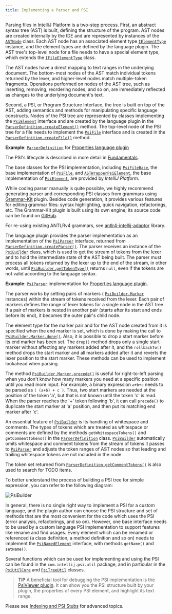 ```yaml
---
title: Implementing a Parser and PSI
---
```

<!-- Copyright 2000-2020 JetBrains s.r.o. and other contributors. Use of this source code is governed by the Apache 2.0 license that can be found in the LICENSE file. -->

Parsing files in IntelliJ Platform is a two-step process.
First, an abstract syntax tree (AST) is built, defining the structure of the program.
AST nodes are created internally by the IDE and are represented by instances of the [`ASTNode`](upsource:///platform/core-api/src/com/intellij/lang/ASTNode.java) class.
Each AST node has an associated element type [`IElementType`](upsource:///platform/core-api/src/com/intellij/psi/tree/IElementType.java) instance, and the element types are defined by the language plugin.
The AST tree's top-level node for a file needs to have a special element type, which extends the [`IFileElementType`](upsource:///platform/core-api/src/com/intellij/psi/tree/IFileElementType.java) class.

The AST nodes have a direct mapping to text ranges in the underlying document.
The bottom-most nodes of the AST match individual tokens returned by the lexer, and higher-level nodes match multiple-token fragments.
Operations performed on nodes of the AST tree, such as inserting, removing, reordering nodes, and so on, are immediately reflected as changes to the underlying document's text.

Second, a PSI, or Program Structure Interface, the tree is built on top of the AST, adding semantics and methods for manipulating specific language constructs.
Nodes of the PSI tree are represented by classes implementing the [`PsiElement`](upsource:///platform/core-api/src/com/intellij/psi/PsiElement.java) interface and are created by the language plugin in the [`ParserDefinition.createElement()`](upsource:///platform/core-api/src/com/intellij/lang/ParserDefinition.java) method.
The top-level node of the PSI tree for a file needs to implement the [`PsiFile`](upsource:///platform/core-api/src/com/intellij/psi/PsiFile.java) interface and is created in the [`ParserDefinition.createFile()`](upsource:///platform/core-api/src/com/intellij/lang/ParserDefinition.java) method.

**Example**:
[`ParserDefinition`](upsource:///plugins/properties/properties-psi-impl/src/com/intellij/lang/properties/parsing/PropertiesParserDefinition.java) for [Properties language plugin](upsource:///plugins/properties)

The PSI's lifecycle is described in more detail in [Fundamentals](/platform/fundamentals.md).

The base classes for the PSI implementation, including [`PsiFileBase`](upsource:///platform/core-impl/src/com/intellij/extapi/psi/PsiFileBase.java), the base implementation of [`PsiFile`](upsource:///platform/core-api/src/com/intellij/psi/PsiFile.java), and [`ASTWrapperPsiElement`](upsource:///platform/core-impl/src/com/intellij/extapi/psi/ASTWrapperPsiElement.java), the base implementation of [`PsiElement`](upsource:///platform/core-api/src/com/intellij/psi/PsiElement.java), are provided by *IntelliJ Platform*.

While coding parser manually is quite possible, we highly recommend generating parser and corresponding PSI classes from grammars using [Grammar-Kit](https://plugins.jetbrains.com/plugin/6606-grammar-kit) plugin.
Besides code generation, it provides various features for editing grammar files: syntax highlighting, quick navigation, refactorings, etc.
The Grammar-Kit plugin is built using its own engine; its source code can be found on [GitHub](https://github.com/JetBrains/Grammar-Kit).

For re-using existing ANTLRv4 grammars, see [antlr4-intellij-adaptor](https://github.com/antlr/antlr4-intellij-adaptor) library.

The language plugin provides the parser implementation as an implementation of the [`PsiParser`](upsource:///platform/core-api/src/com/intellij/lang/PsiParser.java) interface, returned from [`ParserDefinition.createParser()`](upsource:///platform/core-api/src/com/intellij/lang/ParserDefinition.java).
The parser receives an instance of the [`PsiBuilder`](upsource:///platform/core-api/src/com/intellij/lang/PsiBuilder.java) class, which is used to get the stream of tokens from the lexer and to hold the intermediate state of the AST being built.
The parser must process all tokens returned by the lexer up to the end of the stream, in other words, until [`PsiBuilder.getTokenType()`](upsource:///platform/core-api/src/com/intellij/lang/PsiBuilder.java) returns `null`, even if the tokens are not valid according to the language syntax.

**Example**:
[`PsiParser`](upsource:///plugins/properties/properties-psi-impl/src/com/intellij/lang/properties/parsing/PropertiesParser.java) implementation for [Properties language plugin](upsource:///plugins/properties/properties-psi-impl/src/com/intellij/lang/properties/).

The parser works by setting pairs of markers ( [`PsiBuilder.Marker`](upsource:///platform/core-api/src/com/intellij/lang/PsiBuilder.java) instances) within the stream of tokens received from the lexer.
Each pair of markers defines the range of lexer tokens for a single node in the AST tree.
If a pair of markers is nested in another pair (starts after its start and ends before its end), it becomes the outer pair's child node.

The element type for the marker pair and for the AST node created from it is specified when the end marker is set, which is done by making the call to [`PsiBuilder.Marker.done()`](upsource:///platform/core-api/src/com/intellij/lang/PsiBuilder.java).
Also, it is possible to drop a start marker before its end marker has been set.
The `drop()` method drops only a single start marker without affecting any markers added after it, and the `rollbackTo()` method drops the start marker and all markers added after it and reverts the lexer position to the start marker.
These methods can be used to implement lookahead when parsing.

The method [`PsiBuilder.Marker.precede()`](upsource:///platform/core-api/src/com/intellij/lang/PsiBuilder.java) is useful for right-to-left parsing when you don't know how many markers you need at a specific position until you read more input.
For example, a binary expression `a+b+c` needs to be parsed as `( (a+b) + c )`.
Thus, two start markers are needed at the position of the token 'a', but that is not known until the token 'c' is read.
When the parser reaches the '+' token following 'b', it can call `precede()` to duplicate the start marker at 'a' position, and then put its matching end marker after 'c'.

An essential feature of [`PsiBuilder`](upsource:///platform/core-api/src/com/intellij/lang/PsiBuilder.java) is its handling of whitespace and comments.
The types of tokens which are treated as whitespace or comments are defined by the methods `getWhitespaceTokens()` and `getCommentTokens()` in the [`ParserDefinition`](upsource:///platform/core-api/src/com/intellij/lang/ParserDefinition.java) class.
[`PsiBuilder`](upsource:///platform/core-api/src/com/intellij/lang/PsiBuilder.java) automatically omits whitespace and comment tokens from the stream of tokens it passes to [`PsiParser`](upsource:///platform/core-api/src/com/intellij/lang/PsiParser.java) and adjusts the token ranges of AST nodes so that leading and trailing whitespace tokens are not included in the node.

The token set returned from [`ParserDefinition.getCommentTokens()`](upsource:///platform/core-api/src/com/intellij/lang/ParserDefinition.java) is also used to search for TODO items.

To better understand the process of building a PSI tree for simple expression, you can refer to the following diagram:

![PsiBuilder](img/PsiBuilder.gif)

In general, there is no single right way to implement a PSI for a custom language, and the plugin author can choose the PSI structure and set of methods that are the most convenient for the code which uses the PSI (error analysis, refactorings, and so on).
However, one base interface needs to be used by a custom language PSI implementation to support features like rename and find usages.
Every element which can be renamed or referenced (a class definition, a method definition and so on) needs to implement the [`PsiNamedElement`](upsource:///platform/core-api/src/com/intellij/psi/PsiNamedElement.java) interface, with methods `getName()` and `setName()`.

Several functions which can be used for implementing and using the PSI can be found in the `com.intellij.psi.util` package, and in particular in the [`PsiUtilCore`](upsource:///platform/core-api/src/com/intellij/psi/util/PsiUtilCore.java) and [`PsiTreeUtil`](upsource:///platform/core-api/src/com/intellij/psi/util/PsiTreeUtil.java) classes.

> **TIP** A beneficial tool for debugging the PSI implementation is the [PsiViewer plugin](https://plugins.jetbrains.com/plugin/227-psiviewer).
> It can show you the PSI structure built by your plugin, the properties of every PSI element, and highlight its text range.

Please see [Indexing and PSI Stubs](/basics/indexing_and_psi_stubs.md) for advanced topics.
